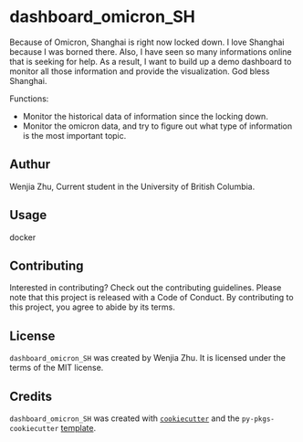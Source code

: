 # dashboard_omicron_SH

Because of Omicron, Shanghai is right now locked down. I love Shanghai because I was borned there. Also, I have seen so many informations online that is seeking for help. As a result, I want to build up a demo dashboard to monitor all those information and provide the visualization. God bless Shanghai.

Functions:

- Monitor the historical data of information since the locking down.
- Monitor the omicron data, and try to figure out what type of information is the most important topic.

## Authur

Wenjia Zhu, Current student in the University of British Columbia.

## Usage

docker 

## Contributing

Interested in contributing? Check out the contributing guidelines. Please note that this project is released with a Code of Conduct. By contributing to this project, you agree to abide by its terms.

## License

`dashboard_omicron_SH` was created by Wenjia Zhu. It is licensed under the terms of the MIT license.

## Credits

`dashboard_omicron_SH` was created with [`cookiecutter`](https://cookiecutter.readthedocs.io/en/latest/) and the `py-pkgs-cookiecutter` [template](https://github.com/py-pkgs/py-pkgs-cookiecutter).
